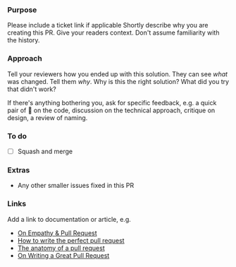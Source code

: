 ### Purpose

Please include a ticket link if applicable
Shortly describe why you are creating this PR.
Give your readers context.
Don't assume familiarity with the history.

### Approach

Tell your reviewers how you ended up with this solution.
They can see _what_ was changed. Tell them _why_.
Why is this the right solution? What did you try that didn't work?

If there's anything bothering you, ask for specific feedback, e.g. a quick pair of :eyes: on the code, discussion on the technical approach, critique on design, a review of naming.

### To do

- [ ] Squash and merge

### Extras

- Any other smaller issues fixed in this PR

### Links

Add a link to documentation or article, e.g.

- [On Empathy & Pull Request](https://slack.engineering/on-empathy-pull-requests)
- [How to write the perfect pull request](https://github.blog/2015-01-21-how-to-write-the-perfect-pull-request)
- [The anatomy of a pull request](https://hugooodias.medium.com/the-anatomy-of-a-perfect-pull-request-567382bb6067)
- [On Writing a Great Pull Request](https://blog.codeminer42.com/on-writing-a-great-pull-request-37c60ce6f31d)
